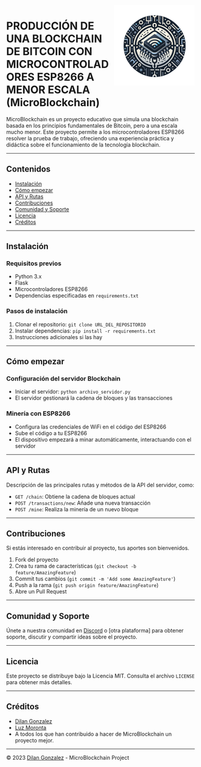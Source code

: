 
<a href="https://github.com/Digovil/microblockchain">
  <img src="./Resources/logo_microblockchain.png" width="215px" align="right"/>
</a>

# PRODUCCIÓN DE UNA BLOCKCHAIN DE BITCOIN CON MICROCONTROLADORES ESP8266 A MENOR ESCALA (MicroBlockchain)



MicroBlockchain es un proyecto educativo que simula una blockchain basada en los principios fundamentales de Bitcoin, pero a una escala mucho menor. Este proyecto permite a los microcontroladores ESP8266 resolver la prueba de trabajo, ofreciendo una experiencia práctica y didáctica sobre el funcionamiento de la tecnología blockchain.

---

## Contenidos
- [Instalación](#instalación)
- [Cómo empezar](#cómo-empezar)
- [API y Rutas](#api-y-rutas)
- [Contribuciones](#contribuciones)
- [Comunidad y Soporte](#comunidad-y-soporte)
- [Licencia](#licencia)
- [Créditos](#créditos)

---

## Instalación

### Requisitos previos
- Python 3.x
- Flask
- Microcontroladores ESP8266
- Dependencias especificadas en `requirements.txt`

### Pasos de instalación
1. Clonar el repositorio: `git clone URL_DEL_REPOSITORIO`
2. Instalar dependencias: `pip install -r requirements.txt`
3. Instrucciones adicionales si las hay

---

## Cómo empezar

### Configuración del servidor Blockchain
- Iniciar el servidor: `python archivo_servidor.py`
- El servidor gestionará la cadena de bloques y las transacciones

### Minería con ESP8266
- Configura las credenciales de WiFi en el código del ESP8266
- Sube el código a tu ESP8266
- El dispositivo empezará a minar automáticamente, interactuando con el servidor

---

## API y Rutas

Descripción de las principales rutas y métodos de la API del servidor, como:
- `GET /chain`: Obtiene la cadena de bloques actual
- `POST /transactions/new`: Añade una nueva transacción
- `POST /mine`: Realiza la minería de un nuevo bloque

---

## Contribuciones

Si estás interesado en contribuir al proyecto, tus aportes son bienvenidos.

1. Fork del proyecto
2. Crea tu rama de características (`git checkout -b feature/AmazingFeature`)
3. Commit tus cambios (`git commit -m 'Add some AmazingFeature'`)
4. Push a la rama (`git push origin feature/AmazingFeature`)
5. Abre un Pull Request

---

## Comunidad y Soporte

Únete a nuestra comunidad en [Discord](LINK_A_DISCORD) o [otra plataforma] para obtener soporte, discutir y compartir ideas sobre el proyecto.

---

## Licencia

Este proyecto se distribuye bajo la Licencia MIT. Consulta el archivo `LICENSE` para obtener más detalles.

---

## Créditos

- [Dilan Gonzalez](https://www.linkedin.com/in/digovil/)
- [Luz Moronta](LINK_PERFIL)
- A todos los que han contribuido a hacer de MicroBlockchain un proyecto mejor.

---

© 2023 [Dilan Gonzalez](https://github.com/Digovil) - MicroBlockchain Project
